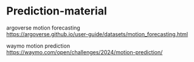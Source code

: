 # Prediction-material
argoverse motion forecasting  
https://argoverse.github.io/user-guide/datasets/motion_forecasting.html  

waymo motion prediction  
https://waymo.com/open/challenges/2024/motion-prediction/


